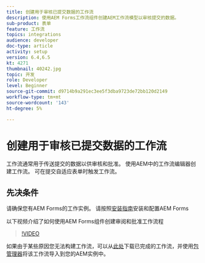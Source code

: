 ```yaml
---
title: 创建用于审核已提交数据的工作流
description: 使用AEM Forms工作流组件创建AEM工作流模型以审核提交的数据。
sub-product: 表单
feature: 工作流
topics: integrations
audience: developer
doc-type: article
activity: setup
version: 6.4,6.5
kt: 4271
thumbnail: 40242.jpg
topic: 开发
role: Developer
level: Beginner
source-git-commit: d9714b9a291ec3ee5f3dba9723de72bb120d2149
workflow-type: tm+mt
source-wordcount: '143'
ht-degree: 5%

---
```



# 创建用于审核已提交数据的工作流

工作流通常用于传送提交的数据以供审核和批准。 使用AEM中的工作流编辑器创建工作流。 可在提交自适应表单时触发工作流。

## 先决条件

请确保您有AEM Forms的工作实例。 请按照[安装指南](https://docs.adobe.com/content/help/en/experience-manager-65/forms/install-aem-forms/osgi-installation/installing-configuring-aem-forms-osgi.html)安装和配置AEM Forms

以下视频介绍了如何使用AEM Forms组件创建审阅和批准工作流程
>[!VIDEO](https://video.tv.adobe.com/v/40242/?quality=9&learn=on)


如果由于某些原因您无法构建工作流，可以从[此处](assets/review-submitted-data-workflow.zip)下载已完成的工作流，并使用[包管理器](http://localhost:4502/crx/packmgr/index.jsp)将该工作流导入到您的AEM实例中。



